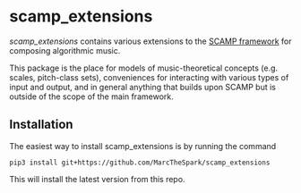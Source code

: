 # scamp_extensions

_scamp_extensions_ contains various extensions to the [SCAMP framework](https://pypi.org/project/scamp/) for composing algorithmic music.

This package is the place for  models of music-theoretical concepts (e.g. scales, pitch-class sets), conveniences for interacting with various types of input and output, and in general anything that builds upon SCAMP but is outside of the scope of the main framework.

## Installation

The easiest way to install scamp_extensions is by running the command 

```
pip3 install git+https://github.com/MarcTheSpark/scamp_extensions
```

This will install the latest version from this repo.

